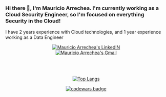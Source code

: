 ### Hi there 👋, I'm Mauricio Arrechea. I'm currently working as a Cloud Security Engineer, so I'm focused on everything Security in the Cloud! 
I have 2 years experience with Cloud technologies, and 1 year experience working as a Data Engineer <br>


 
<div align="center">
<a href="https://www.linkedin.com/in/mauricioarrechea/" target="_blank" rel="noopener noreferrer">
  <img alt="Mauricio Arrechea's LinkedIN" src="https://img.shields.io/badge/linkedin%20-%230077B5.svg?&style=for-the-badge&logo=linkedin&logoColor=white" />
</a>
</div>

<div align="center">
<a href="mailto:mauriarrechea@gmail.com" target="_blank" rel="noopener noreferrer">
	<img alt="Mauricio Arrechea's Gmail"  src="https://img.shields.io/badge/Mauricio Arrechea%20-%23E4405F.svg?&style=for-the-badge&logo=Gmail&logoColor=white" />
</div>
<br>
<br>
<br>
<div align="center">


![Top Langs](https://github-readme-stats.vercel.app/api/top-langs/?username=marreche&layout=compact)


[![codewars badge](https://www.codewars.com/users/marreche/badges/large)](https://www.codewars.com/users/marreche)

</div>
